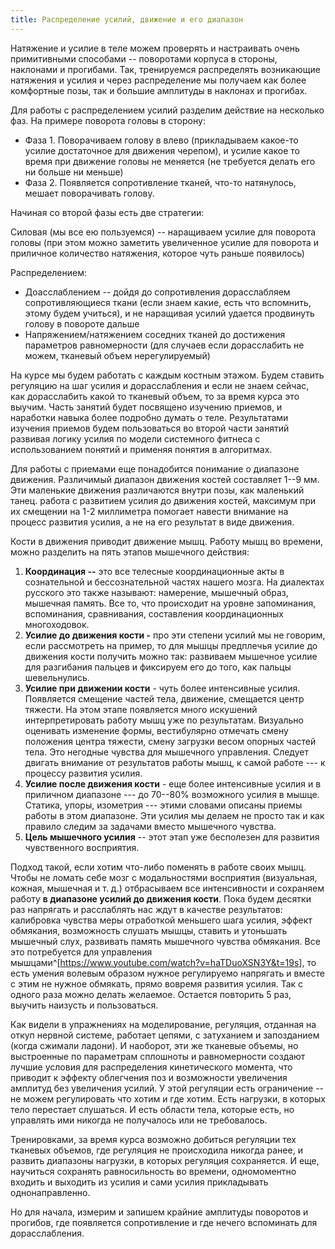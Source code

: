 ```yaml
---
title: Распределение усилий, движение и его диапазон
---
```


Натяжение и усилие в теле можем проверять и настраивать очень
примитивными способами -- поворотами корпуса в стороны, наклонами и
прогибами. Так, тренируемся распределять возникающие натяжения и усилия
и через распределение мы получаем как более комфортные позы, так и
большие амплитуды в наклонах и прогибах.

Для работы с распределением усилий разделим действие на несколько фаз.
На примере поворота головы в сторону:

-   Фаза 1. Поворачиваем голову в влево (прикладываем какое-то усилие
    достаточное для движения черепом), и усилие какое то время при
    движение головы не меняется (не требуется делать его ни больше ни
    меньше)
-   Фаза 2. Появляется сопротивление тканей, что-то натянулось, мешает
    поворачивать голову.

Начиная со второй фазы есть две стратегии:

Силовая (мы все ею пользуемся) -- наращиваем усилие для поворота головы
(при этом можно заметить увеличенное усилие для поворота и приличное
количество натяжения, которое чуть раньше появилось)

Распределением:

-   Доасслаблением -- дойдя до сопротивления дорасслабляем
    сопротивляющиеся ткани (если знаем какие, есть что вспомнить, этому
    будем учиться), и не наращивая усилий удается продвинуть голову в
    повороте дальше
-   Напряжением/натяжением соседних тканей до достижения параметров
    равномерности (для случаев если дорасслабить не можем, тканевый
    объем нерегулируемый)

На курсе мы будем работать с каждым костным этажом. Будем ставить
регуляцию на шаг усилия и дорасслабления и если не знаем сейчас, как
дорасслабить какой то тканевый объем, то за время курса это выучим.
Часть занятий будет посвящено изучению приемов, и наработки навыка более
подробно думать о теле. Результатами изучения приемов будем пользоваться
во второй части занятий развивая логику усилия по модели системного
фитнеса с использованием понятий и применяя понятия в алгоритмах.

Для работы с приемами еще понадобится понимание о диапазоне движения.
Различимый диапазон движения костей составляет 1--9 мм. Эти маленькие
движения различаются внутри позы, как маленький танец. работа с
развитием усилия до движения костей, максимум при их смещении на 1-2
миллиметра помогает навести внимание на процесс развития усилия, а не на
его результат в виде движения.

Кости в движения приводит движение мышц. Работу мышц во времени, можно
разделить на пять этапов мышечного действия:

1.  **Координация --** это все телесные координационные акты в
    сознательной и бессознательной частях нашего мозга. На диалектах
    русского это также называют: намерение, мышечный образ, мышечная
    память. Все то, что происходит на уровне запоминания, вспоминания,
    сравнивания, составления координационных многоходовок.
2.  **Усилие до движения кости -** про эти степени усилий мы не говорим,
    если рассмотреть на пример, то для мышцы предплечья усилие до
    движения кости получить можно так: развиваем мышечное усилие для
    разгибания пальцев и фиксируем его до того, как пальцы шевельнулись.
3.  **Усилие при движении кости** - чуть более интенсивные усилия.
    Появляется смещение частей тела, движение, смещается центр тяжести.
    На этом этапе появляется много искушений интерпретировать работу
    мышц уже по результатам. Визуально оценивать изменение формы,
    вестибулярно отмечать смену положения центра тяжести, смену загрузки
    весом опорных частей тела. Это негодные чувства для мышечного
    управления. Следует двигать внимание от результатов работы мышц, к
    самой работе --- к процессу развития усилия.
4.  **Усилие после движения кости** - еще более интенсивные усилия и в
    приличном диапазоне --- до 70--80% возможного усилия в мышце.
    Статика, упоры, изометрия --- этими словами описаны приемы работы в
    этом диапазоне. Эти усилия мы делаем не просто так и как правило
    следим за задачами вместо мышечного чувства.
5.  **Цель мышечного усилия** -- этот этап уже бесполезен для развития
    чувственного восприятия.

Подход такой, если хотим что-либо поменять в работе своих мышц. Чтобы не
ломать себе мозг с модальностями восприятия (визуальная, кожная,
мышечная и т. д.) отбрасываем все интенсивности и сохраняем работу **в
диапазоне усилий до движения кости**. Пока будем десятки раз напрягать и
расслаблять нас ждут в качестве результатов: калибровка чувства меры
отработкой меньшего шага усилия, эффект обмякания, возможность слушать
мышцы, ставить и утоньшать мышечный слух, развивать память мышечного
чувства обмякания. Все это потребуется для управления
мышцами^[<https://www.youtube.com/watch?v=haTDuoXSN3Y&t=19s>],
то есть умения волевым образом нужное регулируемо напрягать и вместе с
этим не нужное обмякать, прямо вовремя развития усилия. Так с одного
раза можно делать желаемое. Остается повторить 5 раз, выучить наизусть и
пользоваться.

Как видели в упражнениях на моделирование, регуляция, отданная на откуп
нервной системе, работает цепями, с затуханием и запозданием (когда
сжимали ладони). И наоборот, эти же тканевые объемы, но выстроенные по
параметрам сплошноты и равномерности создают лучшие условия для
распределения кинетического момента, что приводит к эффекту облегчения
поз и возможности увеличения амплитуд без увеличения усилий. У этой
регуляции есть ограничение -- не можем регулировать что хотим и где
хотим. Есть нагрузки, в которых тело перестает слушаться. И есть области
тела, которые есть, но управлять ими никогда не получалось или не
требовалось.

Тренировками, за время курса возможно добиться регуляции тех тканевых
объемов, где регуляция не происходила никогда ранее, и развить диапазоны
нагрузки, в которых регуляция сохраняется. И еще, научиться сохранять
равносильность во времени, одномоментно входить и выходить из усилия и
сами усилия прикладывать однонаправленно.

Но для начала, измерим и запишем крайние амплитуды поворотов и прогибов,
где появляется сопротивление и где нечего вспоминать для дорасслабления.
